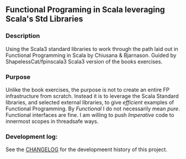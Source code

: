 ## Functional Programing in Scala leveraging Scala's Std Libraries 

### Description

Using the Scala3 standard libraries to work through the path laid
out in Functional Programming in Scala by Chiusana & Bjarnason. Guided
by ShapelessCat/fpinscala3 Scala3 version of the books exercises.

### Purpose

Unlike the book exercises, the purpose is not to create an entire FP
infrastructure from scratch. Instead it is to leverage the Scala
Standard libraries, and selected external libraries, to give *efficient*
examples of Functional Programming. By *Functional* I do not necessarily
mean *pure*. Functional interfaces are fine. I am willing to push
*Imperative* code to innermost scopes in threadsafe ways.

### Development log:

See the [CHANGELOG](CHANGELOG.md) for the developmeent history of this
project.
